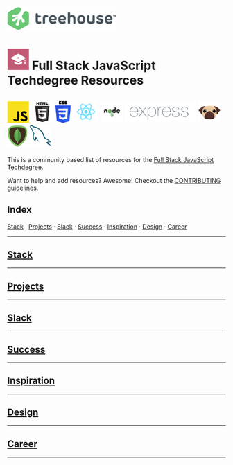 ![Treehouse Logo](repo-imgs/treehouse_and_logo.png "Team Treehouse")

# ![Full Stack JavaScript Techdegree](repo-imgs/fsjs.png "FSJS") Full Stack JavaScript Techdegree Resources

## ![JavaScript](repo-imgs/js.png "JavaScript") ![HTML](repo-imgs/html.png "HTML") ![CSS](repo-imgs/css.png "CSS") ![React](repo-imgs/react.png "React") ![Node](repo-imgs/node.png "Node") ![Express](repo-imgs/express.png "Express") ![Pug](repo-imgs/pug.png "Pug") ![Mongo](repo-imgs/mongo.png "Mongo") ![SQL](repo-imgs/sql.png "SQL")

This is a community based list of resources for the [Full Stack JavaScript Techdegree](https://www.teamtreehouse.com).

Want to help and add resources? Awesome! Checkout the [CONTRIBUTING guidelines](CONTRIBUTING.md).

## Index

[Stack](lists/stack.md) ·
[Projects](lists/projects.md) ·
[Slack](lists/slack.md) ·
[Success](lists/success.md) ·
[Inspiration](lists/inspiration.md) ·
[Design](lists/design.md) ·
[Career](lists/career.md)

-------

## [Stack](lists/stack.md)

-------

## [Projects](lists/projects.md)

-------

## [Slack](lists/slack.md)

-------

## [Success](lists/success.md)

-------

## [Inspiration](lists/inspiration.md)

-------

## [Design](lists/design.md)

-------

## [Career](lists/career.md)

-------
